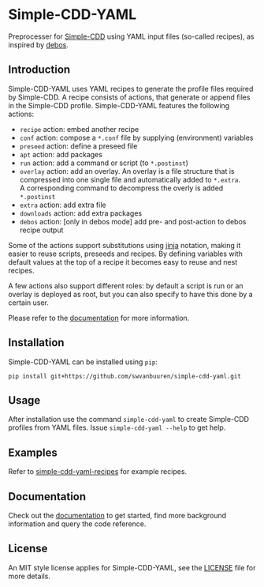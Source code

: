 # Simple-CDD-YAML

Preprocesser for [Simple-CDD](https://salsa.debian.org/debian/simple-cdd) using
YAML input files (so-called recipes), as inspired by
[debos](https://github.com/go-debos/debos).

## Introduction

Simple-CDD-YAML uses YAML recipes to generate the profile files required by
Simple-CDD. A recipe consists of actions, that generate or append files in the
Simple-CDD profile. Simple-CDD-YAML features the following actions:

- `recipe` action: embed another recipe
- `conf` action: compose a `*.conf` file by supplying (environment) variables
- `preseed` action: define a preseed file
- `apt` action: add packages
- `run` action: add a command or script (to `*.postinst`)
- `overlay` action: add an overlay. An overlay is a file structure that is
  compressed into one single file and automatically added to `*.extra`.  
  A corresponding command to decompress the overly is added `*.postinst`
- `extra` action: add extra file
- `downloads` action: add extra packages
- `debos` action: [only in debos mode] add pre- and post-action to debos recipe
  output

Some of the actions support substitutions using
[jinja](https://palletsprojects.com/p/jinja/) notation, making it easier to
reuse scripts, preseeds and recipes. By defining variables with default values
at the top of a recipe it becomes easy to reuse and nest recipes.

A few actions also support different roles: by default a script is run or an
overlay is deployed as root, but you can also specify to have this done by a
certain user.

Please refer to the
[documentation](https://swvanbuuren.github.io/simple-cdd-yaml/) for more
information.

## Installation

Simple-CDD-YAML can be installed using `pip`:
```
pip install git+https://github.com/swvanbuuren/simple-cdd-yaml.git
```

## Usage

After installation use the command `simple-cdd-yaml` to create Simple-CDD
profiles from YAML files. Issue `simple-cdd-yaml --help` to get help.

## Examples

Refer to
[simple-cdd-yaml-recipes](https://github.com/swvanbuuren/simple-cdd-yaml-recipes)
for example recipes.

## Documentation

Check out the [documentation](https://swvanbuuren.github.io/simple-cdd-yaml/) to
get started, find more background information and query the code reference.

## License

An MIT style license applies for Simple-CDD-YAML, see the [LICENSE](LICENSE)
file for more details.
